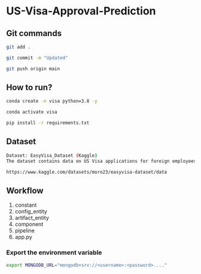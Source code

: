 # US-Visa-Approval-Prediction

## Git commands

```bash
git add .

git commit -m "Updated"

git push origin main
```

## How to run?

```bash
conda create -n visa python=3.8 -y
```

```bash
conda activate visa
```

```bash
pip install -r requirements.txt
```

## Dataset

```bash
Dataset: EasyVisa_Dataset (Kaggle)
The dataset contains data on US Visa applications for foreign employees.

https://www.kaggle.com/datasets/moro23/easyvisa-dataset/data
```

## Workflow

1. constant
2. config_entity
3. artifact_entity
4. component
5. pipeline
6. app.py


### Export the  environment variable
```bash
export MONGODB_URL="mongodb+srv://<username>:<password>...."
```